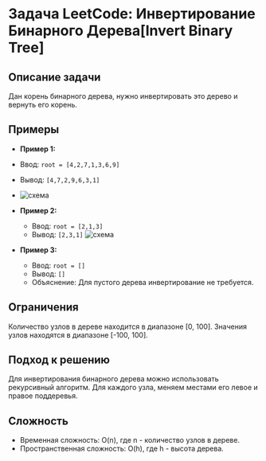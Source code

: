 # Задача LeetCode: Инвертирование Бинарного Дерева[Invert Binary Tree]

## Описание задачи

Дан корень бинарного дерева, нужно инвертировать это дерево и вернуть его корень.

## Примеры

- **Пример 1:**
- Ввод: `root = [4,2,7,1,3,6,9]`
- Вывод: `[4,7,2,9,6,3,1]`
- ![схема](https://assets.leetcode.com/uploads/2021/03/14/invert1-tree.jpg)
- **Пример 2:**
    - Ввод: `root = [2,1,3]`
    - Вывод: `[2,3,1]`
      ![схема](https://assets.leetcode.com/uploads/2021/03/14/invert2-tree.jpg)


- **Пример 3:**
    - Ввод: `root = []`
    - Вывод: `[]`
    - Объяснение: Для пустого дерева инвертирование не требуется.

## Ограничения

Количество узлов в дереве находится в диапазоне [0, 100].
Значения узлов находятся в диапазоне [-100, 100].

## Подход к решению

Для инвертирования бинарного дерева можно использовать рекурсивный алгоритм. Для каждого узла, меняем местами его левое
и правое поддеревья.

## Сложность

- Временная сложность: O(n), где n - количество узлов в дереве.
- Пространственная сложность: O(h), где h - высота дерева.